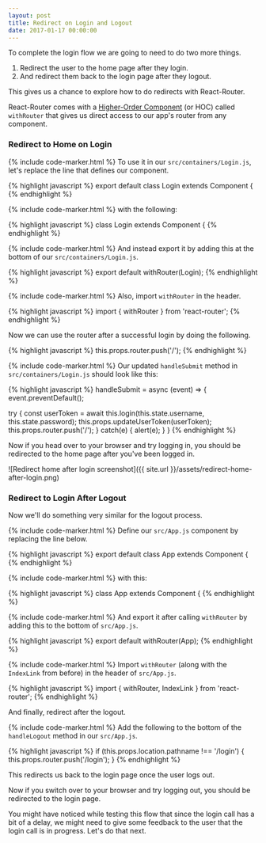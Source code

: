 ```yaml
---
layout: post
title: Redirect on Login and Logout
date: 2017-01-17 00:00:00
---
```


To complete the login flow we are going to need to do two more things.

1. Redirect the user to the home page after they login.
2. And redirect them back to the login page after they logout.

This gives us a chance to explore how to do redirects with React-Router.

React-Router comes with a [Higher-Order Component](https://facebook.github.io/react/docs/higher-order-components.html) (or HOC) called `withRouter` that gives us direct access to our app's router from any component.

### Redirect to Home on Login

{% include code-marker.html %} To use it in our `src/containers/Login.js`, let's replace the line that defines our component.

{% highlight javascript %}
export default class Login extends Component {
{% endhighlight %}

{% include code-marker.html %} with the following:

{% highlight javascript %}
class Login extends Component {
{% endhighlight %}

{% include code-marker.html %} And instead export it by adding this at the bottom of our `src/containers/Login.js`.

{% highlight javascript %}
export default withRouter(Login);
{% endhighlight %}

{% include code-marker.html %} Also, import `withRouter` in the header.

{% highlight javascript %}
import { withRouter } from 'react-router';
{% endhighlight %}

Now we can use the router after a successful login by doing the following.

{% highlight javascript %}
this.props.router.push('/');
{% endhighlight %}

{% include code-marker.html %} Our updated `handleSubmit` method in `src/containers/Login.js` should look like this:

{% highlight javascript %}
handleSubmit = async (event) => {
  event.preventDefault();

  try {
    const userToken = await this.login(this.state.username, this.state.password);
    this.props.updateUserToken(userToken);
    this.props.router.push('/');
  }
  catch(e) {
    alert(e);
  }
}
{% endhighlight %}

Now if you head over to your browser and try logging in, you should be redirected to the home page after you've been logged in.

![Redirect home after login screenshot]({{ site.url }}/assets/redirect-home-after-login.png)

### Redirect to Login After Logout

Now we'll do something very similar for the logout process.

{% include code-marker.html %} Define our `src/App.js` component by replacing the line below.

{% highlight javascript %}
export default class App extends Component {
{% endhighlight %}

{% include code-marker.html %} with this:

{% highlight javascript %}
class App extends Component {
{% endhighlight %}

{% include code-marker.html %} And export it after calling `withRouter` by adding this to the bottom of `src/App.js`.

{% highlight javascript %}
export default withRouter(App);
{% endhighlight %}

{% include code-marker.html %} Import `withRouter` (along with the `IndexLink` from before) in the header of `src/App.js`.

{% highlight javascript %}
import { withRouter, IndexLink } from 'react-router';
{% endhighlight %}

And finally, redirect after the logout.

{% include code-marker.html %} Add the following to the bottom of the `handleLogout` method in our `src/App.js`.

{% highlight javascript %}
if (this.props.location.pathname !== '/login') {
  this.props.router.push('/login');
}
{% endhighlight %}

This redirects us back to the login page once the user logs out.

Now if you switch over to your browser and try logging out, you should be redirected to the login page.

You might have noticed while testing this flow that since the login call has a bit of a delay, we might need to give some feedback to the user that the login call is in progress. Let's do that next.
